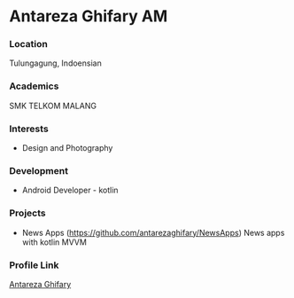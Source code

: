 # Antareza Ghifary AM

### Location

Tulungagung, Indoensian

### Academics

SMK TELKOM MALANG

### Interests

- Design and Photography

### Development

- Android Developer - kotlin

### Projects

- News Apps (https://github.com/antarezaghifary/NewsApps) News apps with kotlin MVVM

### Profile Link

[Antareza Ghifary](https://github.com/antarezaghifary)
